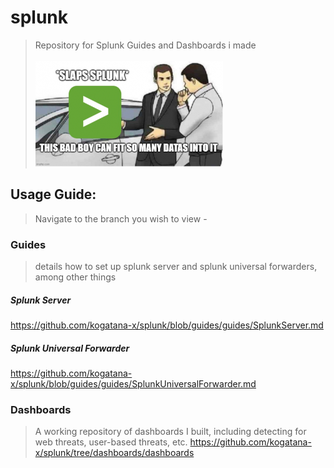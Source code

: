 # splunk
> Repository for Splunk Guides and Dashboards i made \
\
![](meme.png)
## Usage Guide:
> Navigate to the branch you wish to view - 
### Guides
> details how to set up splunk server and splunk universal forwarders, among other things 
##### Splunk Server
 https://github.com/kogatana-x/splunk/blob/guides/guides/SplunkServer.md 
##### Splunk Universal Forwarder
 https://github.com/kogatana-x/splunk/blob/guides/guides/SplunkUniversalForwarder.md 

### Dashboards
> A working repository of dashboards I built, including detecting for web threats, user-based threats, etc. 
https://github.com/kogatana-x/splunk/tree/dashboards/dashboards
